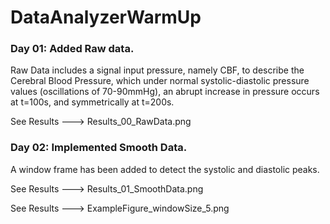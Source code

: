 # DataAnalyzerWarmUp

### Day 01: Added Raw data.
Raw Data includes a signal input pressure, namely CBF, to describe the Cerebral Blood Pressure, which under normal systolic-diastolic pressure values (oscillations of 70-90mmHg), an abrupt increase in pressure occurs at t=100s, and symmetrically at t=200s. 

See Results ---> Results_00_RawData.png

### Day 02: Implemented Smooth Data.
A window frame has been added to detect the systolic and diastolic peaks.

See Results ---> Results_01_SmoothData.png

See Results ---> ExampleFigure_windowSize_5.png